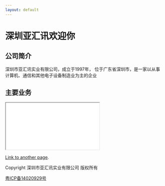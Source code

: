 ```yaml
---
layout: default
---
```



# 深圳亚汇讯欢迎你

## 公司简介

深圳市亚汇讯实业有限公司，成立于1997年，
位于广东省深圳市，是一家以从事计算机、通信和其他电子设备制造业为主的企业

## 主要业务

<iframe src="./webrtc01.html" frameboder=0> </iframe>

[Link to another page](./another-page.html).


Copyright 深圳市亚汇讯实业有限公司 版权所有 

 [粤ICP备14020929号](https://beian.miit.gov.cn)
